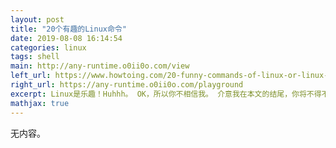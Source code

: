 ```yaml
---
layout: post
title: "20个有趣的Linux命令"
date: 2019-08-08 16:14:54
categories: linux
tags: shell
main: http://any-runtime.o0ii0o.com/view
left_url: https://www.howtoing.com/20-funny-commands-of-linux-or-linux-is-fun-in-terminal
right_url: https://any-runtime.o0ii0o.com/playground
excerpt: Linux是乐趣！Huhhh。 OK，所以你不相信我。 介意我在本文的结尾，你将不得不相信Linux实际上是一个有趣的盒子。
mathjax: true
---
```


无内容。
